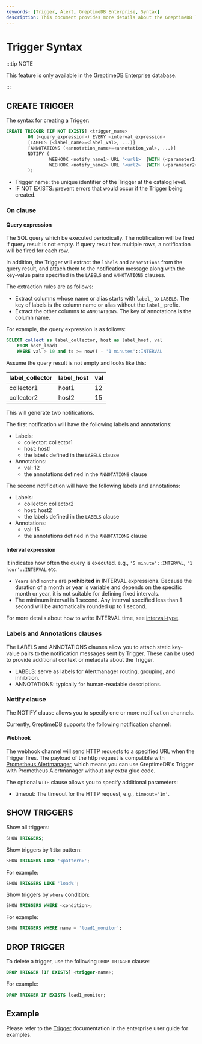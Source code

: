 ```yaml
---
keywords: [Trigger, Alert, GreptimeDB Enterprise, Syntax]
description: This document provides more details about the GreptimeDB Trigger.
---
```


# Trigger Syntax

:::tip NOTE

This feature is only available in the GreptimeDB Enterprise database.

:::


## CREATE TRIGGER

The syntax for creating a Trigger:

```sql
CREATE TRIGGER [IF NOT EXISTS] <trigger_name>
        ON (<query_expression>) EVERY <interval_expression>
        [LABELS (<label_name>=<label_val>, ...)]
        [ANNOTATIONS (<annotation_name>=<annotation_val>, ...)]
        NOTIFY (
                WEBHOOK <notify_name1> URL '<url1>' [WITH (<parameter1>=<value1>, ...)],
                WEBHOOK <notify_name2> URL '<url2>' [WITH (<parameter2>=<value2>, ...)]
        );
```

- Trigger name: the unique identifier of the Trigger at the catalog level.
- IF NOT EXISTS: prevent errors that would occur if the Trigger being created.

### On clause

#### Query expression

The SQL query which be executed periodically. The notification will be fired
if query result is not empty. If query result has multiple rows, a notification
will be fired for each row.

In addition, the Trigger will extract the `labels` and `annotations` from the
query result, and attach them to the notification message along with the key-value
pairs specified in the `LABELS` and `ANNOTATIONS` clauses.

The extraction rules are as follows:

- Extract columns whose name or alias starts with `label_` to `LABELS`. The key
    of labels is the column name or alias without the `label_` prefix.
- Extract the other columns to `ANNOTATIONS`. The key of annotations is the
    column name.

For example, the query expression is as follows:

```sql
SELECT collect as label_collector, host as label_host, val
    FROM host_load1
    WHERE val > 10 and ts >= now() - '1 minutes'::INTERVAL
```

Assume the query result is not empty and looks like this:

| label_collector  | label_host | val |
|------------------|------------|-----|
| collector1       | host1      | 12  |
| collector2       | host2      | 15  |

This will generate two notifications.

The first notification will have the following labels and annotations:

- Labels:
    - collector: collector1
    - host: host1
    - the labels defined in the `LABELS` clause
- Annotations:
    - val: 12
    - the annotations defined in the `ANNOTATIONS` clause

The second notification will have the following labels and annotations:

- Labels:
    - collector: collector2
    - host: host2
    - the labels defined in the `LABELS` clause
- Annotations:
    - val: 15
    - the annotations defined in the `ANNOTATIONS` clause
        
#### Interval expression

It indicates how often the query is executed. e.g., `'5 minute'::INTERVAL`,
`'1 hour'::INTERVAL` etc.

- `Years` and `months` are **prohibited** in INTERVAL expressions. Because the
    duration of a month or year is variable and depends on the specific month 
    or year, it is not suitable for defining fixed intervals.
- The minimum interval is 1 second. Any interval specified less than 1 second 
    will be automatically rounded up to 1 second.

For more details about how to write INTERVAL time, see [interval-type](/reference/sql/data-types.md#interval-type).

### Labels and Annotations clauses

The LABELS and ANNOTATIONS clauses allow you to attach static key-value pairs
to the notification messages sent by Trigger. These can be used to provide
additional context or metadata about the Trigger.

- LABELS: serve as labels for Alertmanager routing, grouping, and inhibition.
- ANNOTATIONS: typically for human-readable descriptions.

### Notify clause

The NOTIFY clause allows you to specify one or more notification channels.

Currently, GreptimeDB supports the following notification channel:

#### Webhook

The webhook channel will send HTTP requests to a specified URL when the Trigger
fires. The payload of the http request is compatible with
[Prometheus Alertmanager](https://prometheus.io/docs/alerting/latest/alertmanager/),
which means you can use GreptimeDB's Trigger with Prometheus Alertmanager
without any extra glue code.

The optional `WITH` clause allows you to specify additional parameters:

- timeout: The timeout for the HTTP request, e.g., `timeout='1m'`.

## SHOW TRIGGERS

Show all triggers:

```sql
SHOW TRIGGERS;
```

Show triggers by `like` pattern:

```sql
SHOW TRIGGERS LIKE '<pattern>';
```

For example:

```sql
SHOW TRIGGERS LIKE 'load%';
```

Show triggers by `where` condition:

```sql
SHOW TRIGGERS WHERE <condition>;
```

For example:

```sql
SHOW TRIGGERS WHERE name = 'load1_monitor';
```

## DROP TRIGGER

To delete a trigger, use the following `DROP TRIGGER` clause:

```sql
DROP TRIGGER [IF EXISTS] <trigger-name>;
```

For example:

```sql
DROP TRIGGER IF EXISTS load1_monitor;
```

## Example

Please refer to the [Trigger](/enterprise/trigger.md) documentation in the enterprise user guide for examples.

